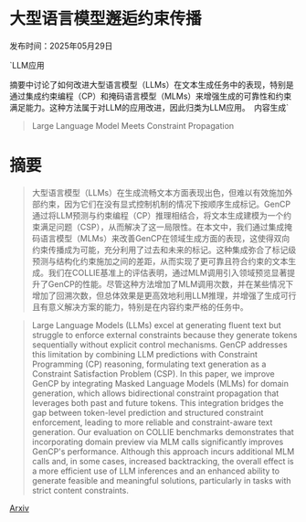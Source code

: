 # 大型语言模型邂逅约束传播

发布时间：2025年05月29日

`LLM应用

摘要中讨论了如何改进大型语言模型（LLMs）在文本生成任务中的表现，特别是通过集成约束编程（CP）和掩码语言模型（MLMs）来增强生成的可靠性和约束满足能力。这种方法属于对LLM的应用改进，因此归类为LLM应用。` `内容生成`

> Large Language Model Meets Constraint Propagation

# 摘要

> 大型语言模型（LLMs）在生成流畅文本方面表现出色，但难以有效施加外部约束，因为它们在没有显式控制机制的情况下按顺序生成标记。GenCP通过将LLM预测与约束编程（CP）推理相结合，将文本生成建模为一个约束满足问题（CSP），从而解决了这一局限性。在本文中，我们通过集成掩码语言模型（MLMs）来改善GenCP在领域生成方面的表现，这使得双向约束传播成为可能，充分利用了过去和未来的标记。这种集成弥合了标记级预测与结构化约束施加之间的差距，从而实现了更可靠且符合约束的文本生成。我们在COLLIE基准上的评估表明，通过MLM调用引入领域预览显著提升了GenCP的性能。尽管这种方法增加了MLM调用次数，并在某些情况下增加了回溯次数，但总体效果是更高效地利用LLM推理，并增强了生成可行且有意义解决方案的能力，特别是在内容约束严格的任务中。


> Large Language Models (LLMs) excel at generating fluent text but struggle to enforce external constraints because they generate tokens sequentially without explicit control mechanisms. GenCP addresses this limitation by combining LLM predictions with Constraint Programming (CP) reasoning, formulating text generation as a Constraint Satisfaction Problem (CSP). In this paper, we improve GenCP by integrating Masked Language Models (MLMs) for domain generation, which allows bidirectional constraint propagation that leverages both past and future tokens. This integration bridges the gap between token-level prediction and structured constraint enforcement, leading to more reliable and constraint-aware text generation. Our evaluation on COLLIE benchmarks demonstrates that incorporating domain preview via MLM calls significantly improves GenCP's performance. Although this approach incurs additional MLM calls and, in some cases, increased backtracking, the overall effect is a more efficient use of LLM inferences and an enhanced ability to generate feasible and meaningful solutions, particularly in tasks with strict content constraints.

[Arxiv](https://arxiv.org/abs/2505.24012)